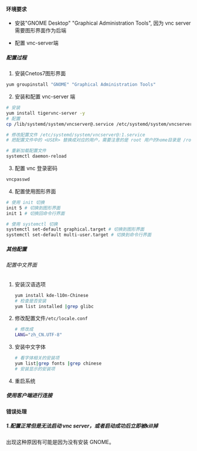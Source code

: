 #### 环境要求

- 安装"GNOME Desktop" "Graphical Administration Tools", 因为 vnc server需要图形界面作为后端

- 配置 vnc-server端

##### 配置过程

1. 安装Cnetos7图形界面

```bash
yum groupinstall "GNOME" "Graphical Administration Tools"
```

2. 安装和配置 vnc-server 端

```bash
# 安装
yum install tigervnc-server -y
# 配置 
cp /lib/systemd/system/vncserver@.service /etc/systemd/system/vncserver@:1.service

# 修改配置文件 /etc/systemd/system/vncserver@:1.service
# 把配置文件中的 <USER> 替换成对应的用户，需要注意的是 root 用户的home目录是 /root

# 重新加载配置文件
systemctl daemon-reload
```

3. 配置 vnc 登录密码

```bash
vncpasswd
```

4. 配置使用图形界面

```bash
# 使用 init 切换
init 5 # 切换到图形界面
init 1 # 切换回命令行界面

# 使用 systemctl 切换
systemctl set-default graphical.target # 切换到图形界面
systemctl set-default multi-user.target # 切换到命令行界面
```

##### 其他配置

###### 配置中文界面

1. 安装汉语选项
   
   ```bash
   yum install kde-l10n-Chinese
   # 检查是否安装
   yum list installed |grep glibc
   ```

2. 修改配置文件`/etc/locale.conf`
   
   ```bash
   # 修改成
   LANG="zh_CN.UTF-8"
   ```

3. 安装中文字体
   
   ```bash
   # 看字体相关的安装项
   yum list|grep fonts |grep chinese
   # 安装显示的安装项
   ```

4. 重启系统



##### 使用客户端进行连接

#### 错误处理

##### 1.配置正常但是无法启动 vnc server，或者启动成功后立即被kill掉

出现这种原因有可能是因为没有安装 GNOME。

